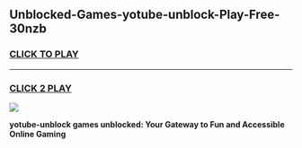 
## Unblocked-Games-yotube-unblock-Play-Free-30nzb
<h3>
<a href="https://premium76.site?title=yotube-unblock&ref=21A">CLICK TO PLAY</a></h3>
<hr>

<h3>
<a href="https://premium76.site?title=yotube-unblock&ref=21A">CLICK 2 PLAY</a>
  
</h3>

<a href="https://premium76.site?title=yotube-unblock&ref=21A"><img src="https://clearcache.store/games.png"></a>


**yotube-unblock games unblocked: Your Gateway to Fun and Accessible Online Gaming**
